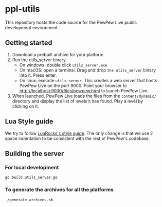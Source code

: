 # ppl-utils

This repository hosts the code source for the PewPew Live public development environment.

## Getting started

1. Download a prebuilt archive for your platform.
1. Run the utils_server binary.
    * On windows: double click `utils_server.exe`
    * On macOS: open a terminal. Drag and drop `the utils_server` binary into it. Press enter.
    * On linux: execute `utils_server`.
  This creates a web server that hosts PewPew Live on the port 9000. Point your browser to
  [http://localhost:9000/files/pewpew.html] to launch PewPew Live.
1. When launched, PewPew Live loads the files from the `content/dynamic/` directory and
  display the list of levels it has found. Play a level by clicking on it.

## Lua Style guide
We try to follow [LuaRocks's style guide].
The only change is that we use 2 space indentation to be consistent with the rest of
PewPew's codebase.

## Building the server

### For local development
`go build utils_server.go`

### To generate the archives for all the platforms
`./generate_archives.sh`

[http://localhost:9000/files/pewpew.html]: http://localhost:9000/files/pewpew.html
[LuaRocks's style guide]: https://github.com/luarocks/lua-style-guide

